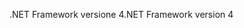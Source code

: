 <span data-ttu-id="63202-101">.NET Framework versione 4</span><span class="sxs-lookup"><span data-stu-id="63202-101">.NET Framework version 4</span></span>